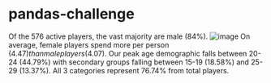 # pandas-challenge

Of the 576 active players, the vast majority are male (84%).
![image](https://user-images.githubusercontent.com/92783857/142768575-84f96bdf-d039-4f4f-bb27-dfdbd6e15ef8.png)
On average, female players spend more per person ($4.47) than male players ($4.07).
Our peak age demographic falls between 20-24 (44.79%) with secondary groups falling between 15-19 (18.58%) and 25-29 (13.37%). All 3 categories represent 76.74% from total players.

